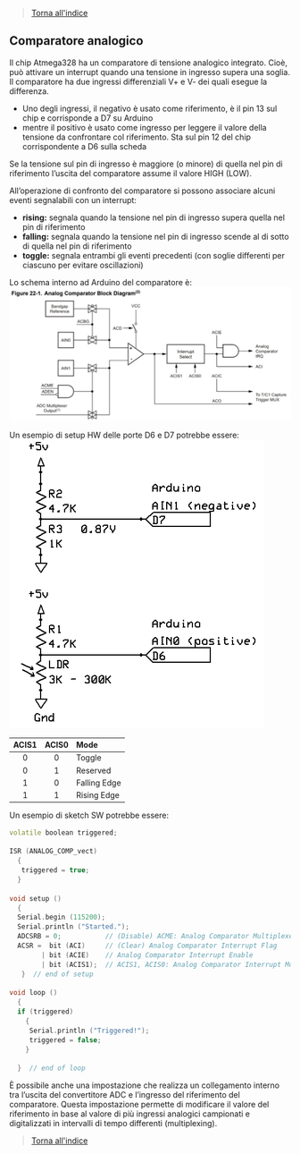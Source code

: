>[Torna all'indice](indexinterrupts.md)
## **Comparatore analogico**

Il chip Atmega328 ha un comparatore di tensione analogico integrato. Cioè, può attivare un interrupt quando una tensione in ingresso supera una soglia. Il comparatore ha due ingressi differenziali V+ e V- dei quali esegue la differenza. 
-	Uno degli ingressi, il negativo è usato come riferimento, è il pin 13 sul chip e corrisponde a D7 su Arduino
-	mentre il positivo è usato come ingresso per leggere il valore della tensione da confrontare col riferimento. Sta sul pin 12 del chip corrispondente a D6 sulla scheda

Se la tensione sul pin di ingresso è maggiore (o minore) di quella nel pin di riferimento l’uscita del comparatore assume il valore HIGH (LOW).

All’operazione di confronto del comparatore si possono associare alcuni eventi segnalabili con un interrupt:
-	**rising:** segnala quando la tensione nel pin di ingresso supera quella nel pin di riferimento 
-	**falling:** segnala quando la tensione nel pin di ingresso scende al di sotto di quella nel pin di riferimento
-	**toggle:** segnala entrambi gli eventi precedenti (con soglie differenti per ciascuno per evitare oscillazioni)

Lo schema interno ad Arduino del comparatore è:
![comparatore](comparatore.jpg)
 
Un esempio di setup HW delle porte D6 e D7 potrebbe essere:
![setupporte](setupporte.png)

|    ACIS1 | ACIS0 | Mode           |
|:--------:|:-----:|:---------------|
|    0     |  0    | Toggle         |
|  0       |   1   | Reserved       |
|	  1      |    0  | Falling Edge   |
|	  1      |    1  | Rising Edge    |


Un esempio di sketch SW potrebbe essere:

```C++
volatile boolean triggered;

ISR (ANALOG_COMP_vect)
  {
   triggered = true;
  }

void setup ()
  {
  Serial.begin (115200);
  Serial.println ("Started.");
  ADCSRB = 0;           // (Disable) ACME: Analog Comparator Multiplexer Enable
  ACSR =  bit (ACI)     // (Clear) Analog Comparator Interrupt Flag
        | bit (ACIE)    // Analog Comparator Interrupt Enable
        | bit (ACIS1);  // ACIS1, ACIS0: Analog Comparator Interrupt Mode Select (trigger on falling edge)
   }  // end of setup

void loop ()
  {
  if (triggered)
    {
     Serial.println ("Triggered!"); 
     triggered = false;
    }
  
  }  // end of loop
```
È possibile anche una impostazione che realizza un collegamento interno tra l’uscita del convertitore ADC e l’ingresso del riferimento del comparatore. Questa impostazione permette di modificare il valore del riferimento in base al valore di più ingressi analogici campionati e digitalizzati in intervalli di tempo differenti (multiplexing).
>[Torna all'indice](indexinterrupts.md)
